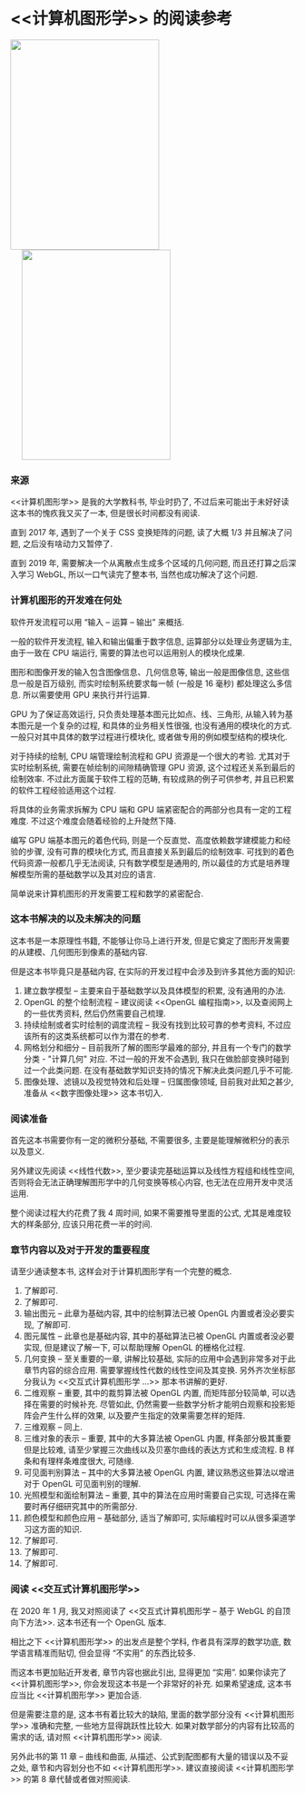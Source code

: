 # <<计算机图形学>> 的阅读参考

<div>
	<img src="images/computer-graphic-with-opengl.jpg" style="width: 262px; height: 370px; display: inline-block;">
	<img src="images/interactive-computer-graphic.jpg" style="width: 262px; height: 370px; display: inline-block; margin-left: 20px">
</div>



### 来源

<<计算机图形学>> 是我的大学教科书, 毕业时扔了, 不过后来可能出于未好好读这本书的愧疚我又买了一本, 但是很长时间都没有阅读.

直到 2017 年, 遇到了一个关于 CSS 变换矩阵的问题, 读了大概 1/3 并且解决了问题, 之后没有啥动力又暂停了.

直到 2019 年, 需要解决一个从离散点生成多个区域的几何问题, 而且还打算之后深入学习 WebGL, 所以一口气读完了整本书, 当然也成功解决了这个问题.



### 计算机图形的开发难在何处

软件开发流程可以用 “输入 – 运算 – 输出” 来概括.

一般的软件开发流程, 输入和输出偏重于数字信息, 运算部分以处理业务逻辑为主, 由于一致在 CPU 端运行, 需要的算法也可以运用别人的模块化成果.

图形和图像开发的输入包含图像信息、几何信息等, 输出一般是图像信息, 这些信息一般是百万级别, 而实时绘制系统要求每一帧 (一般是 16 毫秒) 都处理这么多信息. 所以需要使用 GPU 来执行并行运算.

GPU 为了保证高效运行, 只负责处理基本图元比如点、线、三角形, 从输入转为基本图元是一个复杂的过程, 和具体的业务相关性很强, 也没有通用的模块化的方式. 一般只对其中具体的数学过程进行模块化, 或者做专用的例如模型结构的模块化.

对于持续的绘制, CPU 端管理绘制流程和 GPU 资源是一个很大的考验. 尤其对于实时绘制系统, 需要在帧绘制的间隙精确管理 GPU 资源, 这个过程还关系到最后的绘制效率. 不过此方面属于软件工程的范畴, 有较成熟的例子可供参考, 并且已积累的软件工程经验适用这个过程.

将具体的业务需求拆解为 CPU 端和 GPU 端紧密配合的两部分也具有一定的工程难度. 不过这个难度会随着经验的上升陡然下降.

编写 GPU 端基本图元的着色代码, 则是一个反直觉、高度依赖数学建模能力和经验的步骤, 没有可靠的模块化方式, 而且直接关系到最后的绘制效率. 可找到的着色代码资源一般都几乎无法阅读, 只有数学模型是通用的, 所以最佳的方式是培养理解模型所需的基础数学以及其对应的语言.

简单说来计算机图形的开发需要工程和数学的紧密配合.



### 这本书解决的以及未解决的问题

这本书是一本原理性书籍, 不能够让你马上进行开发, 但是它奠定了图形开发需要的从建模、几何图形到像素的基础内容.

但是这本书毕竟只是基础内容, 在实际的开发过程中会涉及到许多其他方面的知识:

1. 建立数学模型 – 主要来自于基础数学以及具体模型的积累, 没有通用的办法.
2. OpenGL 的整个绘制流程 – 建议阅读 <<OpenGL 编程指南>>, 以及查阅网上的一些优秀资料, 然后仍然需要自己梳理.
3. 持续绘制或者实时绘制的调度流程 – 我没有找到比较可靠的参考资料, 不过应该所有的这类系统都可以作为潜在的参考.
4. 网格划分和细分 – 目前我所了解的图形学最难的部分, 并且有一个专门的数学分类 - "计算几何" 对应. 不过一般的开发不会遇到, 我只在做脸部变换时碰到过一个此类问题. 在没有基础数学知识支持的情况下解决此类问题几乎不可能.
5. 图像处理、滤镜以及视觉特效和后处理 – 归属图像领域, 目前我对此知之甚少, 准备从 <<数字图像处理>> 这本书切入.



### 阅读准备

首先这本书需要你有一定的微积分基础, 不需要很多, 主要是能理解微积分的表示以及意义.

另外建议先阅读 <<线性代数>>, 至少要读完基础运算以及线性方程组和线性空间, 否则将会无法正确理解图形学中的几何变换等核心内容, 也无法在应用开发中灵活运用.

整个阅读过程大约花费了我 4 周时间, 如果不需要推导里面的公式, 尤其是难度较大的样条部分, 应该只用花费一半的时间.



### 章节内容以及对于开发的重要程度

请至少通读整本书, 这样会对于计算机图形学有一个完整的概念.

1. 了解即可.
2. 了解即可.
3. 输出图元 – 此章为基础内容, 其中的绘制算法已被 OpenGL 内置或者没必要实现, 了解即可.
4. 图元属性 – 此章也是基础内容, 其中的基础算法已被 OpenGL 内置或者没必要实现, 但是建议了解一下, 可以帮助理解 OpenGL 的栅格化过程.
5. 几何变换 – 至关重要的一章, 讲解比较基础, 实际的应用中会遇到非常多对于此章节内容的综合应用. 需要掌握线性代数的线性空间及其变换. 另外齐次坐标部分我认为 <<交互式计算机图形学 …>> 那本书讲解的更好.
6. 二维观察 – 重要, 其中的裁剪算法被 OpenGL 内置, 而矩阵部分较简单, 可以选择在需要的时候补充. 尽管如此, 仍然需要一些数学分析才能明白观察和投影矩阵会产生什么样的效果, 以及要产生指定的效果需要怎样的矩阵.
7. 三维观察 – 同上.
8. 三维对象的表示 – 重要, 其中的大多算法被 OpenGL 内置, 样条部分极其重要但是比较难, 请至少掌握三次曲线以及贝塞尔曲线的表达方式和生成流程. B 样条和有理样条难度很大, 可随缘.
9. 可见面判别算法 – 其中的大多算法被 OpenGL 内置, 建议熟悉这些算法以增进对于 OpenGL 可见面判别的理解.
10. 光照模型和面绘制算法 – 重要, 其中的算法在应用时需要自己实现, 可选择在需要时再仔细研究其中的所需部分.
12. 颜色模型和颜色应用 – 基础部分, 适当了解即可, 实际编程时可以从很多渠道学习这方面的知识.
13. 了解即可.
14. 了解即可.
15. 了解即可.



### 阅读 <<交互式计算机图形学>>

在 2020 年 1 月, 我又对照阅读了 <<交互式计算机图形学 – 基于 WebGL 的自顶向下方法>>. 这本书还有一个 OpenGL 版本.

相比之下 <<计算机图形学>> 的出发点是整个学科, 作者具有深厚的数学功底, 数学语言精准而贴切, 但会显得 “不实用” 的东西比较多.

而这本书更加贴近开发者, 章节内容也据此引出, 显得更加 “实用”. 如果你读完了 <<计算机图形学>>, 你会发现这本书是一个非常好的补充. 如果希望速成, 这本书应当比 <<计算机图形学>> 更加合适.

但是需要注意的是, 这本书有着比较大的缺陷, 里面的数学部分没有 <<计算机图形学>> 准确和完整, 一些地方显得跳跃性比较大. 如果对数学部分的内容有比较高的需求的话, 请对照 <<计算机图形学>> 阅读.

另外此书的第 11 章 – 曲线和曲面, 从描述、公式到配图都有大量的错误以及不妥之处, 章节和内容划分也不如 <<计算机图形学>>. 建议直接阅读 <<计算机图形学>> 的第 8 章代替或者做对照阅读.
